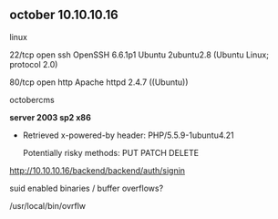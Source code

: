 ## october 10.10.10.16

linux

22/tcp open  ssh     OpenSSH 6.6.1p1 Ubuntu 2ubuntu2.8 \(Ubuntu Linux; protocol 2.0\)

80/tcp open  http    Apache httpd 2.4.7 \(\(Ubuntu\)\)

octobercms

**server 2003 sp2 x86**

* Retrieved x-powered-by header: PHP/5.5.9-1ubuntu4.21

  Potentially risky methods: PUT PATCH DELETE

http://10.10.10.16/backend/backend/auth/signin



suid enabled binaries / buffer overflows?

/usr/local/bin/ovrflw


